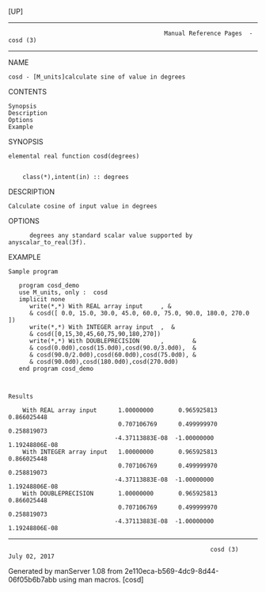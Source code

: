 [UP]

-----------------------------------------------------------------------------------------------------------------------------------
                                                Manual Reference Pages  - cosd (3)
-----------------------------------------------------------------------------------------------------------------------------------
                                                                 
NAME

    cosd - [M_units]calculate sine of value in degrees

CONTENTS

    Synopsis
    Description
    Options
    Example

SYNOPSIS

    elemental real function cosd(degrees)


        class(*),intent(in) :: degrees

DESCRIPTION

    Calculate cosine of input value in degrees

OPTIONS

          degrees any standard scalar value supported by anyscalar_to_real(3f).

EXAMPLE

    Sample program

       program cosd_demo
       use M_units, only :  cosd
       implicit none
          write(*,*) With REAL array input     , &
          & cosd([ 0.0, 15.0, 30.0, 45.0, 60.0, 75.0, 90.0, 180.0, 270.0 ])
          write(*,*) With INTEGER array input  ,  &
          & cosd([0,15,30,45,60,75,90,180,270])
          write(*,*) With DOUBLEPRECISION      ,        &
          & cosd(0.0d0),cosd(15.0d0),cosd(90.0/3.0d0),  &
          & cosd(90.0/2.0d0),cosd(60.0d0),cosd(75.0d0), &
          & cosd(90.0d0),cosd(180.0d0),cosd(270.0d0)
       end program cosd_demo



    Results

        With REAL array input      1.00000000       0.965925813   0.866025448
                                   0.707106769      0.499999970   0.258819073
                                  -4.37113883E-08  -1.00000000    1.19248806E-08
        With INTEGER array input   1.00000000       0.965925813   0.866025448
                                   0.707106769      0.499999970   0.258819073
                                  -4.37113883E-08  -1.00000000    1.19248806E-08
        With DOUBLEPRECISION       1.00000000       0.965925813   0.866025448
                                   0.707106769      0.499999970   0.258819073
                                  -4.37113883E-08  -1.00000000    1.19248806E-08



-----------------------------------------------------------------------------------------------------------------------------------

                                                             cosd (3)                                                 July 02, 2017

Generated by manServer 1.08 from 2e110eca-b569-4dc9-8d44-06f05b6b7abb using man macros.
                                                              [cosd]
